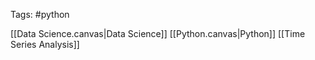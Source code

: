 Tags: #python 

[[Data Science.canvas|Data Science]]
[[Python.canvas|Python]]
[[Time Series Analysis]]

